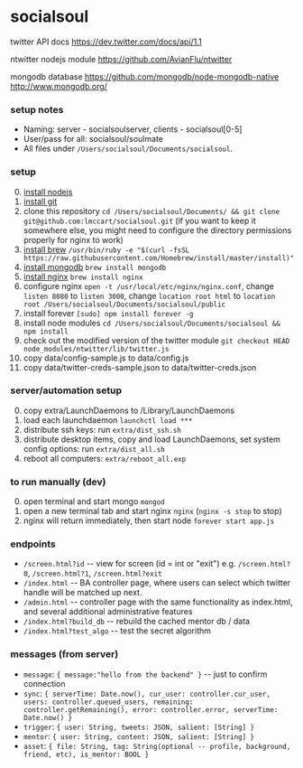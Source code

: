 socialsoul
==========

twitter API docs
https://dev.twitter.com/docs/api/1.1

ntwitter nodejs module
https://github.com/AvianFlu/ntwitter

mongodb database
https://github.com/mongodb/node-mongodb-native
http://www.mongodb.org/

### setup notes
* Naming: server - socialsoulserver, clients - socialsoul[0-5]
* User/pass for all: socialsoul/soulmate
* All files under `/Users/socialsoul/Documents/socialsoul`.

### setup

0. [install nodejs](https://nodejs.org/)
0. [install git](http://git-scm.com/downloads)
0. clone this repository `cd /Users/socialsoul/Documents/ && git clone git@github.com:lmccart/socialsoul.git` (if you want to keep it somewhere else, you might need to configure the directory permissions properly for nginx to work)
0. [install brew](http://brew.sh/) `/usr/bin/ruby -e "$(curl -fsSL https://raw.githubusercontent.com/Homebrew/install/master/install)"`
0. [install mongodb](http://docs.mongodb.org/manual/tutorial/install-mongodb-on-os-x/) `brew install mongodb`
0. [install nginx](http://learnaholic.me/2012/10/10/installing-nginx-in-mac-os-x-mountain-lion/) `brew install nginx`
0. configure nginx `open -t /usr/local/etc/nginx/nginx.conf`, change `listen 8080` to `listen 3000`, change `location root html` to `location root /Users/socialsoul/Documents/socialsoul/public`
0. install forever `[sudo] npm install forever -g`
0. install node modules `cd /Users/socialsoul/Documents/socialsoul && npm install`
0. check out the modified version of the twitter module `git checkout HEAD node_modules/ntwitter/lib/twitter.js`
0. copy data/config-sample.js to data/config.js
0. copy data/twitter-creds-sample.json to data/twitter-creds.json

### server/automation setup
0. copy extra/LaunchDaemons to /Library/LaunchDaemons
1. load each launchdaemon `launchctl load ***`
2. distribute ssh keys: run `extra/dist_ssh.sh`
3. distribute desktop items, copy and load LaunchDaemons, set system config options: run `extra/dist_all.sh`
4. reboot all computers: `extra/reboot_all.exp`

### to run manually (dev)
0. open terminal and start mongo `mongod`
0. open a new terminal tab and start nginx `nginx` (`nginx -s stop` to stop)
0. nginx will return immediately, then start node `forever start app.js`


### endpoints

* `/screen.html?id` -- view for screen (id = int or "exit")
	e.g. `/screen.html?0`, `/screen.html?1`, `/screen.html?exit`
* `/index.html` -- BA controller page, where users can select
	which twitter handle will be matched up next.
* `/admin.html` -- controller page with the same functionality as index.html,
	and several additional administrative features
* `/index.html?build_db` -- rebuild the cached mentor db / data
* `/index.html?test_algo` -- test the secret algorithm



### messages (from server)

* `message`: `{ message:"hello from the backend" }` -- just to confirm connection
* `sync`: `{ serverTime: Date.now(), cur_user: controller.cur_user, users: controller.queued_users, remaining: controller.getRemaining(), error: controller.error, serverTime: Date.now() }`
* `trigger`: `{ user: String, tweets: JSON, salient: [String] }`
* `mentor`: `{ user: String, content: JSON, salient: [String] }`
* `asset`: `{ file: String, tag: String(optional -- profile, background, friend, etc), is_mentor: BOOL }`






